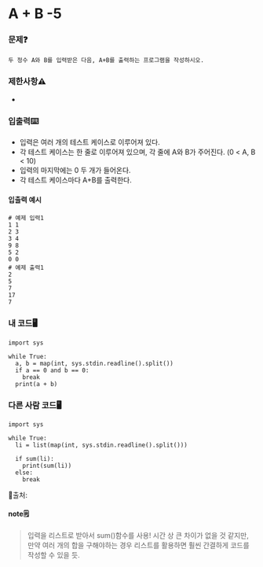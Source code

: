 # A + B -5

### 문제❓
```
두 정수 A와 B를 입력받은 다음, A+B를 출력하는 프로그램을 작성하시오.
```

### 제한사항⚠️
*

### 입출력⌨️
* 입력은 여러 개의 테스트 케이스로 이루어져 있다.
* 각 테스트 케이스는 한 줄로 이루어져 있으며, 각 줄에 A와 B가 주어진다. (0 < A, B < 10)
* 입력의 마지막에는 0 두 개가 들어온다.
* 각 테스트 케이스마다 A+B를 출력한다.

#### 입출력 예시
```
# 예제 입력1
1 1
2 3
3 4
9 8
5 2
0 0
# 예제 출력1
2
5
7
17
7
```

### 내 코드🖥️
```
import sys

while True:
  a, b = map(int, sys.stdin.readline().split())
  if a == 0 and b == 0:
    break
  print(a + b)
```

### 다른 사람 코드🖥️
```
import sys

while True:
  li = list(map(int, sys.stdin.readline().split()))

  if sum(li):
    print(sum(li))
  else:
    break
```
🔗출처:
#### note🗒️
> 입력을 리스트로 받아서 sum()함수를 사용! 
> 시간 상 큰 차이가 없을 것 같지만, 만약 여러 개의 합을 구해야하는 경우 리스트를 활용하면 훨씬 간결하게 코드를 작성할 수 있을 듯.

